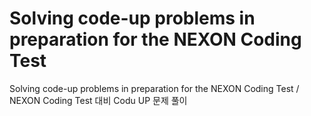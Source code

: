 # Solving code-up problems in preparation for the NEXON Coding Test
Solving code-up problems in preparation for the NEXON Coding Test / NEXON Coding Test 대비 Codu UP 문제 풀이



